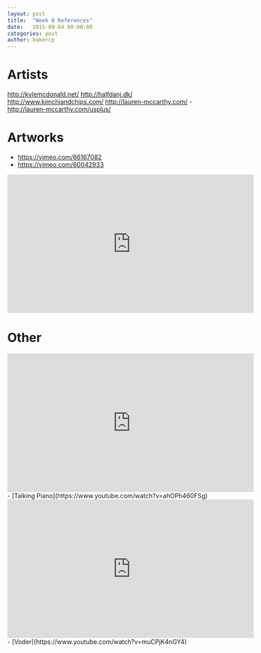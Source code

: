 ```yaml
---
layout: post
title:  "Week 0 References"
date:   2015-09-04 00:00:00
categories: post
author: bakercp
---
```


# Artists

http://kylemcdonald.net/
http://halfdanj.dk/
http://www.kimchiandchips.com/
http://lauren-mccarthy.com/
    - http://lauren-mccarthy.com/usplus/

# Artworks
- https://vimeo.com/66167082
- https://vimeo.com/60042933
<iframe width="560" height="315" src="https://www.youtube.com/embed/JJvK47ncVjU" frameborder="0" allowfullscreen></iframe>

# Other

<iframe width="560" height="315" src="https://www.youtube.com/embed/ahOPh460FSg" frameborder="0" allowfullscreen></iframe>
- [Talking Piano](https://www.youtube.com/watch?v=ahOPh460FSg)

<iframe width="560" height="315" src="https://www.youtube.com/embed/muCPjK4nGY4" frameborder="0" allowfullscreen></iframe>
- [Voder](https://www.youtube.com/watch?v=muCPjK4nGY4)
